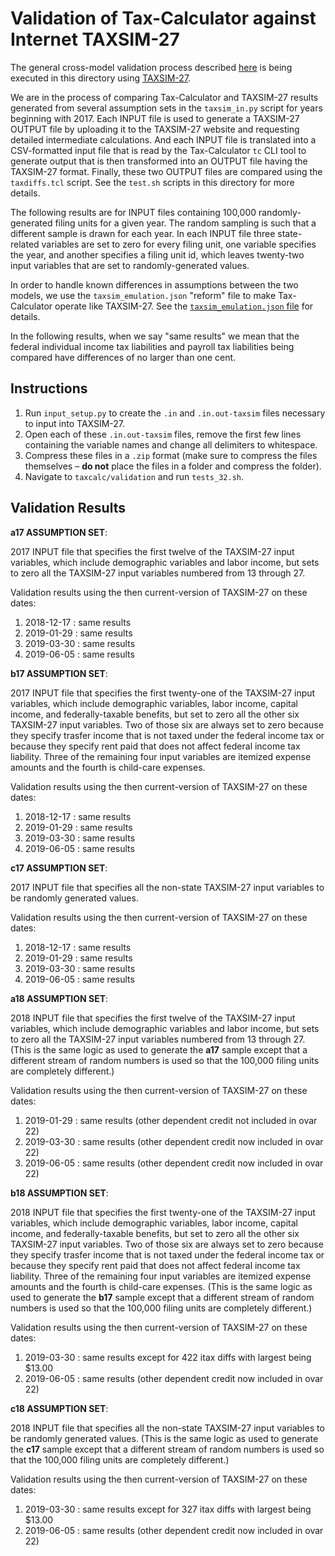 Validation of Tax-Calculator against Internet TAXSIM-27
=======================================================

The general cross-model validation process described
[here](https://github.com/PSLmodels/Tax-Calculator/blob/master/taxcalc/validation/README.md#validation-of-tax-calculator-logic)
is being executed in this directory using
[TAXSIM-27](https://users.nber.org/~taxsim/taxsim27/).

We are in the process of comparing Tax-Calculator and TAXSIM-27
results generated from several assumption sets in the `taxsim_in.py`
script for years beginning with 2017.  Each INPUT file is
used to generate a TAXSIM-27 OUTPUT file by uploading it to the
TAXSIM-27 website and requesting detailed intermediate calculations.
And each INPUT file is translated into a CSV-formatted input file that
is read by the Tax-Calculator `tc` CLI tool to generate output that is
then transformed into an OUTPUT file having the TAXSIM-27 format.
Finally, these two OUTPUT files are compared using the `taxdiffs.tcl`
script.  See the `test.sh` scripts in this directory for more details.

The following results are for INPUT files containing 100,000
randomly-generated filing units for a given year.  The random sampling
is such that a different sample is drawn for each year.  In each INPUT
file three state-related variables are set to zero for every filing
unit, one variable specifies the year, and another specifies a filing
unit id, which leaves twenty-two input variables that are set to
randomly-generated values.

In order to handle known differences in assumptions between the two
models, we use the `taxsim_emulation.json` "reform" file to make
Tax-Calculator operate like TAXSIM-27.  See the
[`taxsim_emulation.json`
file](https://github.com/PSLmodels/Tax-Calculator/blob/master/taxcalc/validation/taxsim27/taxsim_emulation.json)
for details.

In the following results, when we say "same results" we mean that the
federal individual income tax liabilities and payroll tax liabilities
being compared have differences of no larger than one cent.


Instructions
------------------

1. Run `input_setup.py` to create the `.in` and `.in.out-taxsim` files necessary to input into TAXSIM-27.
3. Open each of these `.in.out-taxsim` files, remove the first few lines containing the variable names and change all delimiters to whitespace.
4. Compress these files in a `.zip` format (make sure to compress the files themselves – **do not** place the files in a folder and compress the folder).
5. Navigate to `taxcalc/validation` and run `tests_32.sh`.


Validation Results
------------------

**a17 ASSUMPTION SET**:

2017 INPUT file that specifies the first twelve of the TAXSIM-27
input variables, which include demographic variables and labor income,
but sets to zero all the TAXSIM-27 input variables numbered from 13
through 27.

Validation results using the then current-version of TAXSIM-27 on these dates:
1. 2018-12-17 : same results
2. 2019-01-29 : same results
3. 2019-03-30 : same results
4. 2019-06-05 : same results

**b17 ASSUMPTION SET**:

2017 INPUT file that specifies the first twenty-one of the TAXSIM-27
input variables, which include demographic variables, labor income,
capital income, and federally-taxable benefits, but set to zero all
the other six TAXSIM-27 input variables.  Two of those six are always
set to zero because they specify trasfer income that is not taxed
under the federal income tax or because they specify rent paid that
does not affect federal income tax liability.  Three of the remaining
four input variables are itemized expense amounts and the fourth is
child-care expenses.

Validation results using the then current-version of TAXSIM-27 on these dates:
1. 2018-12-17 : same results
2. 2019-01-29 : same results
3. 2019-03-30 : same results
4. 2019-06-05 : same results

**c17 ASSUMPTION SET**:

2017 INPUT file that specifies all the non-state TAXSIM-27 input
variables to be randomly generated values.

Validation results using the then current-version of TAXSIM-27 on these dates:
1. 2018-12-17 : same results
2. 2019-01-29 : same results
3. 2019-03-30 : same results
4. 2019-06-05 : same results

**a18 ASSUMPTION SET**:

2018 INPUT file that specifies the first twelve of the TAXSIM-27
input variables, which include demographic variables and labor income,
but sets to zero all the TAXSIM-27 input variables numbered from 13
through 27.  (This is the same logic as used to generate the **a17**
sample except that a different stream of random numbers is used so that
the 100,000 filing units are completely different.)

Validation results using the then current-version of TAXSIM-27 on these dates:
1. 2019-01-29 : same results (other dependent credit not included in ovar 22)
2. 2019-03-30 : same results (other dependent credit now included in ovar 22)
3. 2019-06-05 : same results (other dependent credit now included in ovar 22)

**b18 ASSUMPTION SET**:

2018 INPUT file that specifies the first twenty-one of the TAXSIM-27
input variables, which include demographic variables, labor income,
capital income, and federally-taxable benefits, but set to zero all
the other six TAXSIM-27 input variables.  Two of those six are always
set to zero because they specify trasfer income that is not taxed
under the federal income tax or because they specify rent paid that
does not affect federal income tax liability.  Three of the remaining
four input variables are itemized expense amounts and the fourth is
child-care expenses.  (This is the same logic as used to generate the
**b17** sample except that a different stream of random numbers is
used so that the 100,000 filing units are completely different.)

Validation results using the then current-version of TAXSIM-27 on these dates:
1. 2019-03-30 : same results except for 422 itax diffs with largest being $13.00
2. 2019-06-05 : same results (other dependent credit now included in ovar 22)

**c18 ASSUMPTION SET**:

2018 INPUT file that specifies all the non-state TAXSIM-27 input
variables to be randomly generated values.  (This is the same logic as
used to generate the **c17** sample except that a different stream of
random numbers is used so that the 100,000 filing units are completely
different.)

Validation results using the then current-version of TAXSIM-27 on these dates:
1. 2019-03-30 : same results except for 327 itax diffs with largest being $13.00
2. 2019-06-05 : same results (other dependent credit now included in ovar 22)